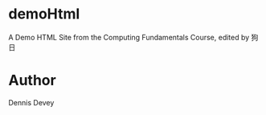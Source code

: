 # demoHtml
A Demo HTML Site from the Computing Fundamentals Course, edited by 狗日

# Author
Dennis Devey
